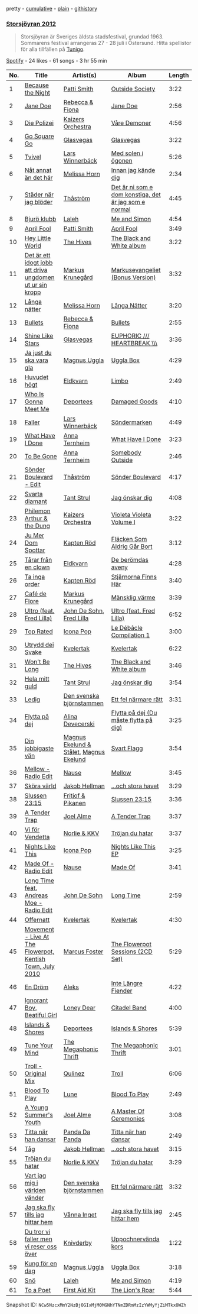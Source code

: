 pretty - [cumulative](/playlists/cumulative/2XQnLAZo27gz7VGRBl34l9.md) - [plain](/playlists/plain/2XQnLAZo27gz7VGRBl34l9) - [githistory](https://github.githistory.xyz/mackorone/spotify-playlist-archive/blob/main/playlists/plain/2XQnLAZo27gz7VGRBl34l9)

### [Storsjöyran 2012](https://open.spotify.com/playlist/2XQnLAZo27gz7VGRBl34l9)

> Storsjöyran är Sveriges äldsta stadsfestival, grundad 1963\. Sommarens festival arrangeras 27 \- 28 juli i Östersund\. Hitta spellistor för alla tillfällen på <a href="spottily:app:tunigo">Tunigo</a>.

[Spotify](https://open.spotify.com/user/spotify) - 24 likes - 61 songs - 3 hr 55 min

| No. | Title | Artist(s) | Album | Length |
|---|---|---|---|---|
| 1 | [Because the Night](https://open.spotify.com/track/1A3OA6zON5HHueFm4ejrRF) | [Patti Smith](https://open.spotify.com/artist/0vYkHhJ48Bs3jWcvZXvOrP) | [Outside Society](https://open.spotify.com/album/00tuL4qPxBs3w8S1BaG3Zv) | 3:22 |
| 2 | [Jane Doe](https://open.spotify.com/track/6YNn1VuFAt8q5kisMIqg92) | [Rebecca & Fiona](https://open.spotify.com/artist/6rgEPiKjowlMKZC1DF6W75) | [Jane Doe](https://open.spotify.com/album/4tgifXvbe7FSZtxKXkHmvm) | 2:56 |
| 3 | [Die Polizei](https://open.spotify.com/track/6miKVfoSMfMJ0GtAARyy7v) | [Kaizers Orchestra](https://open.spotify.com/artist/1s1DnVoBDfp3jxjjew8cBR) | [Våre Demoner](https://open.spotify.com/album/6CSTOAMHphZGon9leEyN9c) | 4:56 |
| 4 | [Go Square Go](https://open.spotify.com/track/4HfLEcRw1HAQkUiYXhd0xa) | [Glasvegas](https://open.spotify.com/artist/478peoEkoKPsTgRiVzkvPl) | [Glasvegas](https://open.spotify.com/album/3UQhYMOGKYLoFyHIG4EeH4) | 3:22 |
| 5 | [Tvivel](https://open.spotify.com/track/3mClGFGgF0C5M2XS5Shbnn) | [Lars Winnerbäck](https://open.spotify.com/artist/33zLgL7tT1vg7eRpWYX5uI) | [Med solen i ögonen](https://open.spotify.com/album/18QW3rouH4E7srIj7PkwCL) | 5:26 |
| 6 | [Nåt annat än det här](https://open.spotify.com/track/3TfL2ZimF9Bo5adrVzIz1h) | [Melissa Horn](https://open.spotify.com/artist/0tOdy7SqogILIjzGU2hSr5) | [Innan jag kände dig](https://open.spotify.com/album/7aCSH1fnzWjLChB2VHG671) | 2:34 |
| 7 | [Städer när jag blöder](https://open.spotify.com/track/2MrCUiiZPKkWNztV6kQAa4) | [Thåström](https://open.spotify.com/artist/2PBhJmRqee1QAyQU2kBu1H) | [Det är ni som e dom konstiga, det är jag som e normal](https://open.spotify.com/album/1U7Ov48AUaL2hGaczvCr8H) | 4:45 |
| 8 | [Bjurö klubb](https://open.spotify.com/track/5ah8bwmT61dQPS6Yz5Ty6j) | [Laleh](https://open.spotify.com/artist/62QZPjYQMoo5g56FP9Webq) | [Me and Simon](https://open.spotify.com/album/5miuVRm6nR172VxxQSDdkb) | 4:54 |
| 9 | [April Fool](https://open.spotify.com/track/7b9FS2uvbKobrnM2RyJDsB) | [Patti Smith](https://open.spotify.com/artist/0vYkHhJ48Bs3jWcvZXvOrP) | [April Fool](https://open.spotify.com/album/4Nhtp0iSdvBp5mTJaAYFoz) | 3:49 |
| 10 | [Hey Little World](https://open.spotify.com/track/7IwngDZWipg9xwTc0flTpE) | [The Hives](https://open.spotify.com/artist/4DToQR3aKrHQSSRzSz8Nzt) | [The Black and White album](https://open.spotify.com/album/3UpE4fszD4goeSoyZXq4dg) | 3:22 |
| 11 | [Det är ett idogt jobb att driva ungdomen ut ur sin kropp](https://open.spotify.com/track/4tQzK0vGoYOiMB3CTEJxkf) | [Markus Krunegård](https://open.spotify.com/artist/3P6ePaE5unCm7vjccfcBAe) | [Markusevangeliet \(Bonus Version\)](https://open.spotify.com/album/0RYYBzTGauaISnYOqHjnUi) | 3:32 |
| 12 | [Långa nätter](https://open.spotify.com/track/2Vp9Ox6vewOZBdCL97gitE) | [Melissa Horn](https://open.spotify.com/artist/0tOdy7SqogILIjzGU2hSr5) | [Långa Nätter](https://open.spotify.com/album/357nQyU7dtZmBxRckZR1Vh) | 3:20 |
| 13 | [Bullets](https://open.spotify.com/track/28FmVrFsjZsNjynjFteDA6) | [Rebecca & Fiona](https://open.spotify.com/artist/6rgEPiKjowlMKZC1DF6W75) | [Bullets](https://open.spotify.com/album/62YfOSgu9MDGVOuWcSm2Bn) | 2:55 |
| 14 | [Shine Like Stars](https://open.spotify.com/track/6KfsaLkaGv0kve2IeTYExZ) | [Glasvegas](https://open.spotify.com/artist/478peoEkoKPsTgRiVzkvPl) | [EUPHORIC /// HEARTBREAK \\\\\\](https://open.spotify.com/album/6pctRSbyNPGa1mV6q7eoOc) | 3:36 |
| 15 | [Ja just du ska vara gla](https://open.spotify.com/track/10von6Bw97oT6C5dqW2pUs) | [Magnus Uggla](https://open.spotify.com/artist/30j6YCWLSp59jLF7yIYZWq) | [Uggla Box](https://open.spotify.com/album/4NsccIPhTDWkCdBVXIHPfx) | 4:29 |
| 16 | [Huvudet högt](https://open.spotify.com/track/3OryrGGKlJBK09IVgEOY6d) | [Eldkvarn](https://open.spotify.com/artist/6TLywjDgcz3M1rTrX7ht5k) | [Limbo](https://open.spotify.com/album/5yzgPH0kne4QcuYt4Mkn9R) | 2:49 |
| 17 | [Who Is Gonna Meet Me](https://open.spotify.com/track/6hHrkCeVuEeBU0E0qds4oH) | [Deportees](https://open.spotify.com/artist/64WsK4rMjSwnyuzTPFHVH4) | [Damaged Goods](https://open.spotify.com/album/2HoI2FPbtmGJy0KDfCi2y2) | 4:10 |
| 18 | [Faller](https://open.spotify.com/track/0NVEBSIb895m8mY8mxvOYs) | [Lars Winnerbäck](https://open.spotify.com/artist/33zLgL7tT1vg7eRpWYX5uI) | [Söndermarken](https://open.spotify.com/album/3lkjNFt9emmcRyjfW1ng68) | 4:49 |
| 19 | [What Have I Done](https://open.spotify.com/track/3D653cf0WZQgcy2DxyJ8yM) | [Anna Ternheim](https://open.spotify.com/artist/6xSTQT32ZxLQPe37QIC308) | [What Have I Done](https://open.spotify.com/album/5C5672wS8iOBshPI68TDlP) | 3:23 |
| 20 | [To Be Gone](https://open.spotify.com/track/6FuXlnPocnI8yzMbRHuKHV) | [Anna Ternheim](https://open.spotify.com/artist/6xSTQT32ZxLQPe37QIC308) | [Somebody Outside](https://open.spotify.com/album/65jMLW7QaxhGTKvmDo3L14) | 2:46 |
| 21 | [Sönder Boulevard \- Edit](https://open.spotify.com/track/6N76LTXOE73V0sbItb2MQx) | [Thåström](https://open.spotify.com/artist/2PBhJmRqee1QAyQU2kBu1H) | [Sönder Boulevard](https://open.spotify.com/album/3G7ZuYTcNynbt3zMOFvXjO) | 4:17 |
| 22 | [Svarta diamant](https://open.spotify.com/track/2s8olw2w6DxOqRe1YcPFjg) | [Tant Strul](https://open.spotify.com/artist/2EUZieXlU07oWuMDi8H3KF) | [Jag önskar dig](https://open.spotify.com/album/3XapSFLy2msE9M9NrJFXyK) | 4:08 |
| 23 | [Philemon Arthur & the Dung](https://open.spotify.com/track/4BhBLf2T1fvsCMvTYzgZEc) | [Kaizers Orchestra](https://open.spotify.com/artist/1s1DnVoBDfp3jxjjew8cBR) | [Violeta Violeta Volume I](https://open.spotify.com/album/1AsK1pSUx2TGQo2cvzcbox) | 3:22 |
| 24 | [Ju Mer Dom Spottar](https://open.spotify.com/track/6809ESRbIU87qbXCeR80xA) | [Kapten Röd](https://open.spotify.com/artist/4G2UDRhQLUDq0f93giGYwA) | [Fläcken Som Aldrig Går Bort](https://open.spotify.com/album/3B4QGsos9iNRUSLuceNZzV) | 3:12 |
| 25 | [Tårar från en clown](https://open.spotify.com/track/660XC3yisTYvIzcHaLsCMd) | [Eldkvarn](https://open.spotify.com/artist/6TLywjDgcz3M1rTrX7ht5k) | [De berömdas aveny](https://open.spotify.com/album/2t8jAkW4kPaxlCp0sVNRMU) | 4:28 |
| 26 | [Ta inga order](https://open.spotify.com/track/3Tyy3ORSBcCdwCPzuzjKfb) | [Kapten Röd](https://open.spotify.com/artist/4G2UDRhQLUDq0f93giGYwA) | [Stjärnorna Finns Här](https://open.spotify.com/album/4QOvAfc4y78TN6nTEnPGqH) | 3:40 |
| 27 | [Café de Flore](https://open.spotify.com/track/4vvc389wVMEtlRBb4ebtVU) | [Markus Krunegård](https://open.spotify.com/artist/3P6ePaE5unCm7vjccfcBAe) | [Mänsklig värme](https://open.spotify.com/album/0snLl5NOtBxWegGE6BHJ4Y) | 3:39 |
| 28 | [Ultro \(feat\. Fred Lilla\)](https://open.spotify.com/track/4jxy77JsHWjWcFm1Y3Uhzd) | [John De Sohn](https://open.spotify.com/artist/3TVjdmhfFoYJLgBEkkZTBm), [Fred Lilla](https://open.spotify.com/artist/2YDMcyY6kHwBXg08KT66qy) | [Ultro \(feat\. Fred Lilla\)](https://open.spotify.com/album/2x7XnPLs7eUc8n91l7Vcqc) | 6:52 |
| 29 | [Top Rated](https://open.spotify.com/track/5m0nO7DGgStfXIQ3LXzDFs) | [Icona Pop](https://open.spotify.com/artist/1VBflYyxBhnDc9uVib98rw) | [Le Débâcle Compilation 1](https://open.spotify.com/album/6lUBzDFqVG8hprnzcUcwGu) | 3:00 |
| 30 | [Utrydd dei Svake](https://open.spotify.com/track/3c6fWa8BYFpMyyFJs8V3uM) | [Kvelertak](https://open.spotify.com/artist/0VE0GTaTSeeGSzrQpLmeb9) | [Kvelertak](https://open.spotify.com/album/08d7MnYYp9OEsQ8GcnMHOn) | 6:22 |
| 31 | [Won't Be Long](https://open.spotify.com/track/03GIk20uwlLmxs5getH3Wb) | [The Hives](https://open.spotify.com/artist/4DToQR3aKrHQSSRzSz8Nzt) | [The Black and White album](https://open.spotify.com/album/3UpE4fszD4goeSoyZXq4dg) | 3:46 |
| 32 | [Hela mitt guld](https://open.spotify.com/track/1UYEJ0Yoeppoz0SrUjclMy) | [Tant Strul](https://open.spotify.com/artist/2EUZieXlU07oWuMDi8H3KF) | [Jag önskar dig](https://open.spotify.com/album/3XapSFLy2msE9M9NrJFXyK) | 3:54 |
| 33 | [Ledig](https://open.spotify.com/track/53LUzoFOYkDsWhxscBO8Vx) | [Den svenska björnstammen](https://open.spotify.com/artist/0NyrvUybTePmsuED5vZi4G) | [Ett fel närmare rätt](https://open.spotify.com/album/1dRSyjLs2uPXQmWBXO1PdO) | 3:31 |
| 34 | [Flytta på dej](https://open.spotify.com/track/3JO3ywp8UufIiKkszm7DkE) | [Alina Devecerski](https://open.spotify.com/artist/4HpFXZsVoerMLtLudMJJkb) | [Flytta på dej \(Du måste flytta på dig\)](https://open.spotify.com/album/47lFmDpyhb07H1sxN3WBy0) | 3:25 |
| 35 | [Din jobbigaste vän](https://open.spotify.com/track/5dsiAOxJ8qxtArB9uYGArQ) | [Magnus Ekelund & Stålet](https://open.spotify.com/artist/2mABGGsYRv5X5Kbf8WvgLH), [Magnus Ekelund](https://open.spotify.com/artist/0XvPjVbMf3QLOWrPNitOwF) | [Svart Flagg](https://open.spotify.com/album/4V1lliNkivN2XPOU5k7m8P) | 3:54 |
| 36 | [Mellow \- Radio Edit](https://open.spotify.com/track/73PeEBRLps6oF10ZLc4ien) | [Nause](https://open.spotify.com/artist/4PVn1b2WnnXdq80C7uaZLZ) | [Mellow](https://open.spotify.com/album/2GObxzCZy5MlOCoSzFCUVD) | 3:45 |
| 37 | [Sköra värld](https://open.spotify.com/track/4P6HnQGXpsnEWqOSiPavp0) | [Jakob Hellman](https://open.spotify.com/artist/74terC9ol9zMo8rfzhSOiG) | [...och stora havet](https://open.spotify.com/album/6kGjc8k2YvmmZGqspJuRlK) | 3:29 |
| 38 | [Slussen 23:15](https://open.spotify.com/track/76GUOMKAbAnVliU40wM534) | [Fritjof & Pikanen](https://open.spotify.com/artist/2P1adertYPHMXKgklSns8R) | [Slussen 23:15](https://open.spotify.com/album/3BUjIksUjxF3Fc2Z9VvQzg) | 3:36 |
| 39 | [A Tender Trap](https://open.spotify.com/track/0USH38353ARXKwD9vSBIi2) | [Joel Alme](https://open.spotify.com/artist/6hSnbFV44BMzWgP9alWsTc) | [A Tender Trap](https://open.spotify.com/album/4NzMlGiKpsKfhhPl4nJOmx) | 3:37 |
| 40 | [Vi för Vendetta](https://open.spotify.com/track/36r1vIeGj9dUfCohNpYlJj) | [Norlie & KKV](https://open.spotify.com/artist/2u8P7EawurNYoIzRtr5Knk) | [Tröjan du hatar](https://open.spotify.com/album/2PKQICrbi1lN8aTCyxXQbQ) | 3:37 |
| 41 | [Nights Like This](https://open.spotify.com/track/1G6Whx5c9eN9oWtZcmtciP) | [Icona Pop](https://open.spotify.com/artist/1VBflYyxBhnDc9uVib98rw) | [Nights Like This EP](https://open.spotify.com/album/5iKMwyNulmMULK7QamTqwt) | 3:25 |
| 42 | [Made Of \- Radio Edit](https://open.spotify.com/track/0BxuyVxyAab1f5xL2yuhbm) | [Nause](https://open.spotify.com/artist/4PVn1b2WnnXdq80C7uaZLZ) | [Made Of](https://open.spotify.com/album/0BhhZyShekRJzf3yqxti9L) | 3:41 |
| 43 | [Long Time feat\. Andreas Moe \- Radio Edit](https://open.spotify.com/track/6LgvIxMG9ykPRNEJ8WlseG) | [John De Sohn](https://open.spotify.com/artist/3TVjdmhfFoYJLgBEkkZTBm) | [Long Time](https://open.spotify.com/album/1cG4FkacGFOCdpNx3UUKvS) | 2:59 |
| 44 | [Offernatt](https://open.spotify.com/track/3sqDGGkmV3MONB3HrU7Y0Z) | [Kvelertak](https://open.spotify.com/artist/0VE0GTaTSeeGSzrQpLmeb9) | [Kvelertak](https://open.spotify.com/album/08d7MnYYp9OEsQ8GcnMHOn) | 4:30 |
| 45 | [Movement \- Live At The Flowerpot, Kentish Town, July 2010](https://open.spotify.com/track/1vgGwWl2dW5YMOUfGdwQ7s) | [Marcus Foster](https://open.spotify.com/artist/0jBTGpTyxmDIEBwtjXgEOC) | [The Flowerpot Sessions \(2CD Set\)](https://open.spotify.com/album/7muTP6JiEEFlMtzgrjs1XY) | 5:29 |
| 46 | [En Dröm](https://open.spotify.com/track/3gSxeZs5b7V2p6Mttoi5g2) | [Aleks](https://open.spotify.com/artist/0zKX6nlK1A4ZmztnFPOKGs) | [Inte Längre Fiender](https://open.spotify.com/album/2dPDRvG79EGFLQj1sNUlJv) | 4:22 |
| 47 | [Ignorant Boy, Beatiful Girl](https://open.spotify.com/track/3tKZnG0UASS8zftOrFIH95) | [Loney Dear](https://open.spotify.com/artist/4Bb8rhvCjLOjNOl1DbFkph) | [Citadel Band](https://open.spotify.com/album/2NdsxJipz3wJv1nRcWrRNa) | 4:00 |
| 48 | [Islands & Shores](https://open.spotify.com/track/1lp0bwGX8D31vUybJSiCm8) | [Deportees](https://open.spotify.com/artist/64WsK4rMjSwnyuzTPFHVH4) | [Islands & Shores](https://open.spotify.com/album/0CcemDxth7sipgWhMj3TvZ) | 5:39 |
| 49 | [Tune Your Mind](https://open.spotify.com/track/7CtlQ2tiJV2aVCZrEdDkSd) | [The Megaphonic Thrift](https://open.spotify.com/artist/1zBQLP6saP3rFpTxJ6tiXH) | [The Megaphonic Thrift](https://open.spotify.com/album/3F2x0aI7CcLdSSRWrJvqbW) | 3:01 |
| 50 | [Troll \- Original Mix](https://open.spotify.com/track/1NY8DKH5VnnBBmytMeJdTQ) | [Qulinez](https://open.spotify.com/artist/6d7AYr4nvqHPhfPaDLLeRU) | [Troll](https://open.spotify.com/album/6PYHg7xcz0M2bZEml9cRba) | 6:06 |
| 51 | [Blood To Play](https://open.spotify.com/track/4c4QaN8EfLpFmJVGjsJKSr) | [Lune](https://open.spotify.com/artist/7JBohcnAdfcFbZbYVZpKC2) | [Blood To Play](https://open.spotify.com/album/0XU5PqUqVqlOBrzhR0m7Kd) | 2:49 |
| 52 | [A Young Summer's Youth](https://open.spotify.com/track/2FNEXXWKxSyZGbViyfQ19w) | [Joel Alme](https://open.spotify.com/artist/6hSnbFV44BMzWgP9alWsTc) | [A Master Of Ceremonies](https://open.spotify.com/album/0QNytpsFx3rr7bBP2oenh5) | 3:08 |
| 53 | [Titta när han dansar](https://open.spotify.com/track/4Sx7onAF6vT8PHVA7Xwmbi) | [Panda Da Panda](https://open.spotify.com/artist/5CFHkGrLdtDurzPPIPYze9) | [Titta när han dansar](https://open.spotify.com/album/2xDrWCSDHQY837dQw2vDVm) | 2:49 |
| 54 | [Tåg](https://open.spotify.com/track/4U8QAiTjj3cfmrXfflbcNo) | [Jakob Hellman](https://open.spotify.com/artist/74terC9ol9zMo8rfzhSOiG) | [...och stora havet](https://open.spotify.com/album/6kGjc8k2YvmmZGqspJuRlK) | 3:15 |
| 55 | [Tröjan du hatar](https://open.spotify.com/track/17qZsun9q3L8ceIa3kPz4A) | [Norlie & KKV](https://open.spotify.com/artist/2u8P7EawurNYoIzRtr5Knk) | [Tröjan du hatar](https://open.spotify.com/album/2PKQICrbi1lN8aTCyxXQbQ) | 3:29 |
| 56 | [Vart jag mig i världen vänder](https://open.spotify.com/track/7Fruf2e0JApJma17sGX8Xq) | [Den svenska björnstammen](https://open.spotify.com/artist/0NyrvUybTePmsuED5vZi4G) | [Ett fel närmare rätt](https://open.spotify.com/album/1dRSyjLs2uPXQmWBXO1PdO) | 3:32 |
| 57 | [Jag ska fly tills jag hittar hem](https://open.spotify.com/track/73dAY8D9QRy1UKE0tWG2xs) | [Vånna Inget](https://open.spotify.com/artist/2tTog0elDQJuJg66zHtwN4) | [Jag ska fly tills jag hittar hem](https://open.spotify.com/album/0YsDhf0CgIPTMh6Njwc7w6) | 2:45 |
| 58 | [Du tror vi faller men vi reser oss över](https://open.spotify.com/track/3dNlIPSAst3P16ENIndqUL) | [Knivderby](https://open.spotify.com/artist/1cPDnJPKDJxPCwpnz2PA5G) | [Uppochnervända kors](https://open.spotify.com/album/0QDQ0pKAk8NOLmtLuZA8ij) | 1:22 |
| 59 | [Kung för en dag](https://open.spotify.com/track/58X2vGyNWT2ZPEaGUw1tAb) | [Magnus Uggla](https://open.spotify.com/artist/30j6YCWLSp59jLF7yIYZWq) | [Uggla Box](https://open.spotify.com/album/4NsccIPhTDWkCdBVXIHPfx) | 3:18 |
| 60 | [Snö](https://open.spotify.com/track/0RKTDDcdUvulNlDyLaktZB) | [Laleh](https://open.spotify.com/artist/62QZPjYQMoo5g56FP9Webq) | [Me and Simon](https://open.spotify.com/album/5miuVRm6nR172VxxQSDdkb) | 4:19 |
| 61 | [To a Poet](https://open.spotify.com/track/6J17iv0a47LhUKcbAkoBV3) | [First Aid Kit](https://open.spotify.com/artist/21egYD1eInY6bGFcniCRT1) | [The Lion's Roar](https://open.spotify.com/album/3JYZyuyjz9GDtNMfcE4kRi) | 5:44 |

Snapshot ID: `NCw5NzcxMmY2NzBjOGIxMjM0MGNhYTNmZDRmMzIzYWMyYjZiMTkxOWZh`
